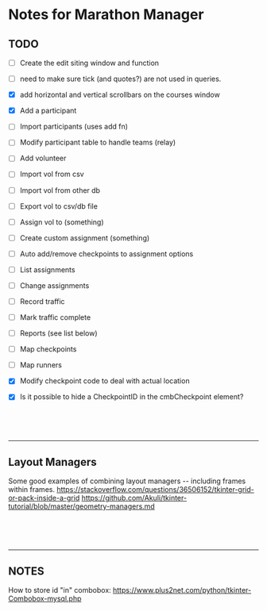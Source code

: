 # Notes for Marathon Manager

## TODO
- [ ] Create the edit siting window and function
- [ ] need to make sure tick (and quotes?) are not used in queries.

- [x] add horizontal and vertical scrollbars on the courses window
- [x] Add a participant
- [ ] Import participants (uses add fn)
- [ ] Modify participant table to handle teams (relay)

- [ ] Add volunteer
- [ ] Import vol from csv 
- [ ] Import vol from other db
- [ ] Export vol to csv/db file
- [ ] Assign vol to (something)
- [ ] Create custom assignment (something)

- [ ] Auto add/remove checkpoints to assignment options
- [ ] List assignments
- [ ] Change assignments

- [ ] Record traffic
- [ ] Mark traffic complete

- [ ] Reports (see list below)
- [ ] Map checkpoints
- [ ] Map runners

- [x] Modify checkpoint code to deal with actual location
- [x] Is it possible to hide a CheckpointID in the cmbCheckpoint element?



<br />
<br />
<br />

***
## Layout Managers
Some good examples of combining layout managers -- including frames within frames.
https://stackoverflow.com/questions/36506152/tkinter-grid-or-pack-inside-a-grid
https://github.com/Akuli/tkinter-tutorial/blob/master/geometry-managers.md  



<br />
<br />
<br />

***
## NOTES

How to store id "in" combobox: https://www.plus2net.com/python/tkinter-Combobox-mysql.php
 

